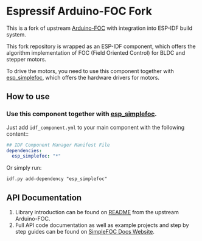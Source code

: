 # Espressif Arduino-FOC Fork

This is a fork of upstream [Arduino-FOC](https://github.com/simplefoc/Arduino-FOC) with integration into ESP-IDF build system.

This fork repository is wrapped as an ESP-IDF component, which offers the algorithm implementation of FOC (Field Oriented Control) for BLDC and stepper motors.

To drive the motors, you need to use this component together with [esp_simplefoc](https://github.com/espressif/esp-iot-solution/tree/master/components/motor/esp_simplefoc), which offers the hardware drivers for motors.


## How to use

### Use this component together with [esp_simplefoc](https://github.com/espressif/esp-iot-solution/tree/master/components/motor/esp_simplefoc).

Just add ``idf_component.yml`` to your main component with the following content::

```yaml
## IDF Component Manager Manifest File
dependencies:
  esp_simplefoc: "*"
```

Or simply run:

```
idf.py add-dependency "esp_simplefoc"
```

## API Documentation

1. Library introduction can be found on [README](https://github.com/simplefoc/Arduino-FOC/blob/master/README.md) from the upstream Arduino-FOC.
2. Full API code documentation as well as example projects and step by step guides can be found on [SimpleFOC Docs Website](https://docs.simplefoc.com/).